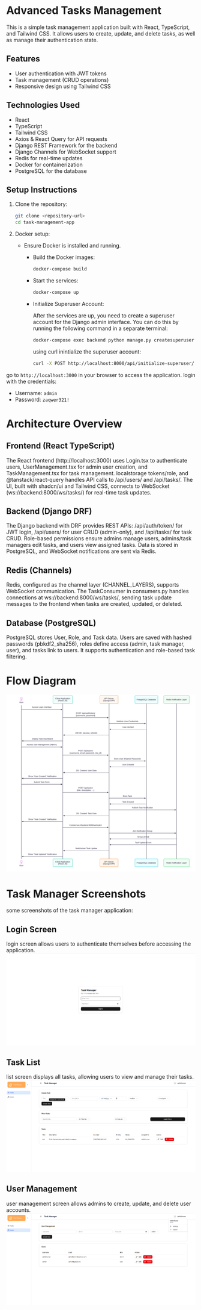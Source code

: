 # Advanced Tasks Management

This is a simple task management application built with React, TypeScript, and Tailwind CSS. It allows users to create, update, and delete tasks, as well as manage their authentication state.

## Features

- User authentication with JWT tokens
- Task management (CRUD operations)
- Responsive design using Tailwind CSS

## Technologies Used

- React
- TypeScript
- Tailwind CSS
- Axios & React Query for API requests
- Django REST Framework for the backend
- Django Channels for WebSocket support
- Redis for real-time updates
- Docker for containerization
- PostgreSQL for the database

## Setup Instructions

1.  Clone the repository:
    ```bash
    git clone <repository-url>
    cd task-management-app
    ```
2.  Docker setup:

    - Ensure Docker is installed and running.

      - Build the Docker images:

        ```bash
        docker-compose build
        ```

      - Start the services:

        ```bash
        docker-compose up
        ```

      - Initialize Superuser Account:

        After the services are up, you need to create a superuser account for the Django admin interface. You can do this by running the following command in a separate terminal:

        ```bash
        docker-compose exec backend python manage.py createsuperuser
        ```

        using curl inintialize the superuser account:

        ```bash
        curl -X POST http://localhost:8000/api/initialize-superuser/ -H "Content-Type: application/json" -d '{"username": "admin", "password": "zaqwer321!", "email": "admin@example.com"}'
        ```

go to `http://localhost:3000` in your browser to access the application.
login with the credentials:

- Username: `admin`
- Password: `zaqwer321!`

# Architecture Overview

## Frontend (React TypeScript)

The React frontend (http://localhost:3000) uses Login.tsx to authenticate users, UserManagement.tsx for admin user creation, and TaskManagement.tsx for task management. localstorage tokens/role, and @tanstack/react-query handles API calls to /api/users/ and /api/tasks/. The UI, built with shadcn/ui and Tailwind CSS, connects to WebSocket (ws://backend:8000/ws/tasks/) for real-time task updates.

## Backend (Django DRF)

The Django backend with DRF provides REST APIs: /api/auth/token/ for JWT login, /api/users/ for user CRUD (admin-only), and /api/tasks/ for task CRUD. Role-based permissions ensure admins manage users, admins/task managers edit tasks, and users view assigned tasks. Data is stored in PostgreSQL, and WebSocket notifications are sent via Redis.

## Redis (Channels)

Redis, configured as the channel layer (CHANNEL_LAYERS), supports WebSocket communication. The TaskConsumer in consumers.py handles connections at ws://backend:8000/ws/tasks/, sending task update messages to the frontend when tasks are created, updated, or deleted.

## Database (PostgreSQL)

PostgreSQL stores User, Role, and Task data. Users are saved with hashed passwords (pbkdf2_sha256), roles define access (admin, task manager, user), and tasks link to users. It supports authentication and role-based task filtering.

# Flow Diagram

![Flow Diagram](./frontend/public/task_management_flow_chart.svg)

# Task Manager Screenshots

some screenshots of the task manager application:

## Login Screen

login screen allows users to authenticate themselves before accessing the application.
![Login Screen](./frontend/src/assets/login.png)

## Task List

list screen displays all tasks, allowing users to view and manage their tasks.
![Task List](./frontend/src/assets/task-management.png)

## User Management

user management screen allows admins to create, update, and delete user accounts.
![User Management](./frontend/src/assets/user-management.png)
